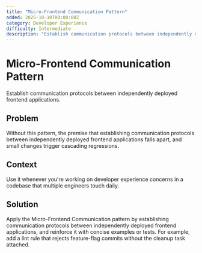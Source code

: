 ```yaml
---
title: "Micro-Frontend Communication Pattern"
added: 2025-10-10T00:00:00Z
category: Developer Experience
difficulty: Intermediate
description: "Establish communication protocols between independently deployed frontend applications."
---
```

# Micro-Frontend Communication Pattern

Establish communication protocols between independently deployed frontend applications.

## Problem

Without this pattern, the premise that establishing communication protocols between independently deployed frontend applications falls apart, and small changes trigger cascading regressions.

## Context

Use it whenever you're working on developer experience concerns in a codebase that multiple engineers touch daily.

## Solution

Apply the Micro-Frontend Communication pattern by establishing communication protocols between independently deployed frontend applications, and reinforce it with concise examples or tests. For example, add a lint rule that rejects feature-flag commits without the cleanup task attached.
